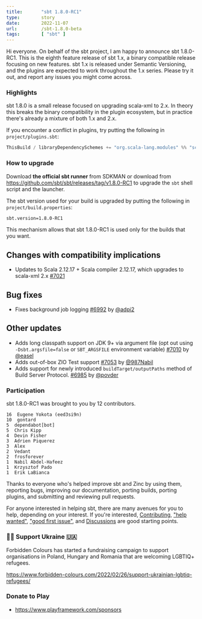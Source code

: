 ```yaml
---
title:       "sbt 1.8.0-RC1"
type:        story
date:        2022-11-07
url:         /sbt-1.8.0-beta
tags:        [ "sbt" ]
---
```


Hi everyone. On behalf of the sbt project, I am happy to announce sbt 1.8.0-RC1. This is the eighth feature release of sbt 1.x, a binary compatible release focusing on new features. sbt 1.x is released under Semantic Versioning, and the plugins are expected to work throughout the 1.x series. Please try it out, and report any issues you might come across.

### Highlights

sbt 1.8.0 is a small release focused on upgrading scala-xml to 2.x. In theory this breaks the binary compatibility in the plugin ecosystem, but in practice there's already a mixture of both 1.x and 2.x.

If you encounter a conflict in plugins, try putting the following in `project/plugins.sbt`:

```scala
ThisBuild / libraryDependencySchemes += "org.scala-lang.modules" %% "scala-xml" % VersionScheme.Always
```

<!--more-->

### How to upgrade

Download **the official sbt runner** from SDKMAN or download from <https://github.com/sbt/sbt/releases/tag/v1.8.0-RC1> to upgrade the `sbt` shell script and the launcher.

The sbt version used for your build is upgraded by putting the following in `project/build.properties`:

```bash
sbt.version=1.8.0-RC1
```

This mechanism allows that sbt 1.8.0-RC1 is used only for the builds that you want.

## Changes with compatibility implications

- Updates to Scala 2.12.17 + Scala compiler 2.12.17, which upgrades to scala-xml 2.x [#7021][7021]

## Bug fixes

- Fixes background job logging [#6992][6992] by [@adpi2][@adpi2]

## Other updates

- Adds long classpath support on JDK 9+ via argument file (opt out using `-Dsbt.argsfile=false` or `SBT_ARGSFILE` environment variable) [#7010][7010] by [@easel][@easel]
- Adds out-of-box ZIO Test support [#7053][7053] by [@987Nabil][@987Nabil]
- Adds support for newly introduced `buildTarget/outputPaths` method of Build Server Protocol. [#6985][6985] by [@povder][@povder]

### Participation

sbt 1.8.0-RC1 was brought to you by 12 contributors.

```
16  Eugene Yokota (eed3si9n)
10  gontard
5  dependabot[bot]
5  Chris Kipp
4  Devin Fisher
3  Adrien Piquerez
3  Alex
2  Vedant
2  frosforever
1  Nabil Abdel-Hafeez
1  Krzysztof Pado
1  Erik LaBianca
```

Thanks to everyone who's helped improve sbt and Zinc by using them, reporting bugs, improving our documentation, porting builds, porting plugins, and submitting and reviewing pull requests.

For anyone interested in helping sbt, there are many avenues for you to help, depending on your interest. If you're interested, [Contributing](https://github.com/sbt/sbt/blob/develop/CONTRIBUTING.md), ["help wanted"](https://github.com/sbt/sbt/issues?q=is%3Aissue+is%3Aopen+label%3A%22help+wanted%22), ["good first issue"](https://github.com/sbt/sbt/issues?q=is%3Aissue+is%3Aopen+label%3A%22good+first+issue%22), and [Discussions](https://github.com/sbt/sbt/discussions/) are good starting points.

### 🏳️‍🌈 Support Ukraine 🇺🇦

Forbidden Colours has started a fundraising campaign to support organisations in Poland, Hungary and Romania that are welcoming LGBTIQ+ refugees.

<https://www.forbidden-colours.com/2022/02/26/support-ukrainian-lgbtiq-refugees/>

### Donate to Play

- https://www.playframework.com/sponsors

  [7021]: https://github.com/sbt/sbt/pull/7021
  [6985]: https://github.com/sbt/sbt/pull/6985
  [6992]: https://github.com/sbt/sbt/pull/6992
  [7010]: https://github.com/sbt/sbt/pull/7010
  [7030]: https://github.com/sbt/sbt/pull/7030
  [7053]: https://github.com/sbt/sbt/pull/7053
  [@eed3si9n]: https://github.com/eed3si9n
  [@Nirvikalpa108]: https://github.com/Nirvikalpa108
  [@adpi2]: https://github.com/adpi2
  [@er1c]: https://github.com/er1c
  [@eatkins]: https://github.com/eatkins
  [@dwijnand]: https://github.com/dwijnand
  [@ckipp01]: https://github.com/ckipp01
  [@povder]: https://github.com/povder
  [@easel]: https://github.com/easel
  [@987Nabil]: https://github.com/987Nabil